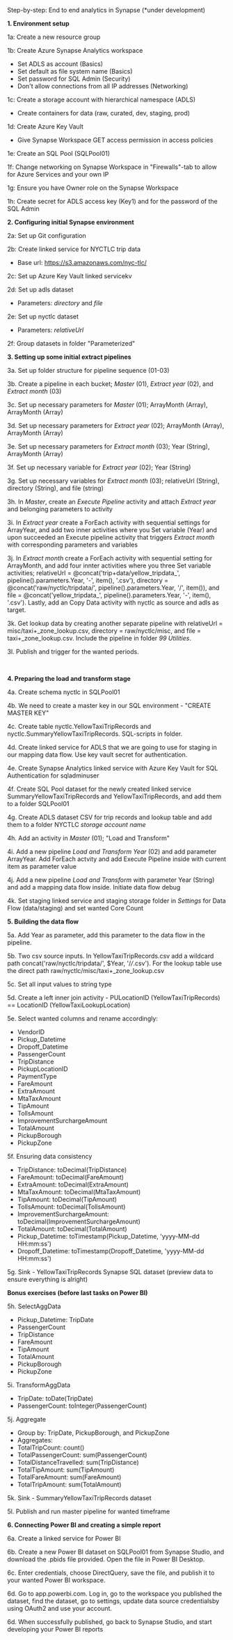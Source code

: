 Step-by-step: End to end analytics in Synapse (*under development)

**1. Environment setup**

1a: Create a new resource group

1b: Create Azure Synapse Analytics workspace
 - Set ADLS as account (Basics)
 - Set default as file system name (Basics)
 - Set password for SQL Admin (Security)
 - Don't allow connections from all IP addresses (Networking)

1c: Create a storage account with hierarchical namespace (ADLS)
 - Create containers for data (raw, curated, dev, staging, prod)

1d: Create Azure Key Vault
 - Give Synapse Workspace GET access permission in access policies

1e: Create an SQL Pool (SQLPool01)

1f: Change networking on Synapse Workspace in "Firewalls"-tab to allow for Azure Services and your own IP

1g: Ensure you have Owner role on the Synapse Workspace

1h: Create secret for ADLS access key (Key1) and for the password of the SQL Admin

**2. Configuring initial Synapse environment**

2a: Set up Git configuration

2b: Create linked service for NYCTLC trip data
 - Base url: https://s3.amazonaws.com/nyc-tlc/

2c: Set up Azure Key Vault linked servicekv

2d: Set up adls dataset
 - Parameters: *directory* and *file*

2e: Set up nyctlc dataset
 - Parameters: *relativeUrl*

2f: Group datasets in folder "Parameterized"

**3. Setting up some initial extract pipelines**

3a. Set up folder structure for pipeline sequence (01-03)

3b. Create a pipeline in each bucket; *Master* (01), *Extract year* (02), and *Extract month* (03)

3c. Set up necessary parameters for *Master* (01); ArrayMonth (Array), ArrayMonth (Array)

3d. Set up necessary parameters for *Extract year* (02); ArrayMonth (Array), ArrayMonth (Array)

3e. Set up necessary parameters for *Extract month* (03); Year (String), ArrayMonth (Array)

3f. Set up necessary variable for *Extract year* (02); Year (String)

3g. Set up necessary variables for *Extract month* (03); relativeUrl (String), directory (String), and file (string)

3h. In *Master*, create an *Execute Pipeline* activity and attach *Extract year* and belonging parameters to activity

3i. In *Extract year* create a ForEach activity with sequential settings for ArrayYear, and add two inner activities where you Set variable (Year) and upon succeeded an Execute pipeline activity that triggers *Extract month* with corresponding parameters and variables

3j. In *Extract month* create a ForEach activity with sequential setting for ArrayMonth, and add four innter activities where you three Set variable activities; relativeUrl = @concat('trip+data/yellow_tripdata_', pipeline().parameters.Year, '-', item(), '.csv'), directory = @concat('raw/nyctlc/tripdata/', pipeline().parameters.Year, '/', item()), and file = @concat('yellow_tripdata_', pipeline().parameters.Year, '-', item(), '.csv'). Lastly, add an Copy Data activity with nyctlc as source and adls as target.

3k. Get lookup data by creating another separate pipeline with relativeUrl = misc/taxi+_zone_lookup.csv, directory = raw/nyctlc/misc, and file = taxi+_zone_lookup.csv. Include the pipeline in folder *99 Utilities*.

3l. Publish and trigger for the wanted periods.

</br>

**4. Preparing the load and transform stage**

4a. Create schema nyctlc in SQLPool01

4b. We need to create a master key in our SQL environment - "CREATE MASTER KEY"

4c. Create table nyctlc.YellowTaxiTripRecords and nyctlc.SummaryYellowTaxiTripRecords. SQL-scripts in folder.

4d. Create linked service for ADLS that we are going to use for staging in our mapping data flow. Use key vault secret for authentication.

4e. Create Synapse Analytics linked service with Azure Key Vault for SQL Authentication for sqladminuser

4f. Create SQL Pool dataset for the newly created linked service SummaryYellowTaxiTripRecords and YellowTaxiTripRecords, and add them to a folder SQLPool01

4g. Create ADLS dataset CSV for trip records and lookup table and add them to a folder NYCTLC *storage account name*

4h. Add an activity in *Master* (01); "Load and Transform"

4i. Add a new pipeline *Load and Transform Year* (02) and add parameter ArrayYear. Add ForEach actvity and add Execute Pipeline inside with current item as parameter value

4j. Add a new pipeline *Load and Transform* with parameter Year (String) and add a mapping data flow inside. Initiate data flow debug

4k. Set staging linked service and staging storage folder in *Settings* for Data Flow (data/staging) and set wanted Core Count

**5. Building the data flow**

5a. Add Year as parameter, add this parameter to the data flow in the pipeline.

5b. Two csv source inputs. In YellowTaxiTripRecords.csv add a wildcard path concat('raw/nyctlc/tripdata/', $Year, '/*/*.csv'). For the lookup table use the direct path raw/nyctlc/misc/taxi+_zone_lookup.csv

5c. Set all input values to string type

5d. Create a left inner join activity - PULocationID (YellowTaxiTripRecords) == LocationID (YellowTaxiLookupLocation)

5e. Select wanted columns and rename accordingly:
- VendorID
- Pickup_Datetime
- Dropoff_Datetime
- PassengerCount
- TripDistance
- PickupLocationID
- PaymentType
- FareAmount
- ExtraAmount
- MtaTaxAmount
- TipAmount
- TollsAmount
- ImprovementSurchargeAmount
- TotalAmount
- PickupBorough
- PickupZone

5f. Ensuring data consistency
- TripDistance: toDecimal(TripDistance)
- FareAmount: toDecimal(FareAmount)
- ExtraAmount: toDecimal(ExtraAmount)
- MtaTaxAmount: toDecimal(MtaTaxAmount)
- TipAmount: toDecimal(TipAmount)
- TollsAmount: toDecimal(TollsAmount)
- ImprovementSurchargeAmount: toDecimal(ImprovementSurchargeAmount)
- TotalAmount: toDecimal(TotalAmount)
- Pickup_Datetime: toTimestamp(Pickup_Datetime, 'yyyy-MM-dd HH:mm:ss')
- Dropoff_Datetime: toTimestamp(Dropoff_Datetime, 'yyyy-MM-dd HH:mm:ss')

5g. Sink - YellowTaxiTripRecords Synapse SQL dataset (preview data to ensure everything is alright)

**Bonus exercises (before last tasks on Power BI)**

5h. SelectAggData
- Pickup_Datetime: TripDate
- PassengerCount
- TripDistance
- FareAmount
- TipAmount
- TotalAmount
- PickupBorough
- PickupZone

5i. TransformAggData
 - TripDate: toDate(TripDate)
 - PassengerCount: toInteger(PassengerCount)

 5j. Aggregate
 - Group by: TripDate, PickupBorough, and PickupZone
 - Aggregates: 
 - TotalTripCount: count()
 - TotalPassengerCount: sum(PassengerCount)
 - TotalDistanceTravelled: sum(TripDistance)
 - TotalTipAmount: sum(TipAmount)
 - TotalFareAmount: sum(FareAmount)
 - TotalTripAmount: sum(TotalAmount)

 5k. Sink - SummaryYellowTaxiTripRecords dataset

 5l. Publish and run master pipeline for wanted timeframe

 **6. Connecting Power BI and creating a simple report**

 6a. Create a linked service for Power BI

 6b. Create a new Power BI dataset on SQLPool01 from Synapse Studio, and download the .pbids file provided. Open the file in Power BI Desktop.

 6c. Enter credentials, choose DirectQuery, save the file, and publish it to your wanted Power BI workspace.

 6d. Go to app.powerbi.com. Log in, go to the workspace you published the dataset, find the dataset, go to settings, update data source credentialsby using OAuth2 and use your account.

 6d. When successfully published, go back to Synapse Studio, and start developing your Power BI reports